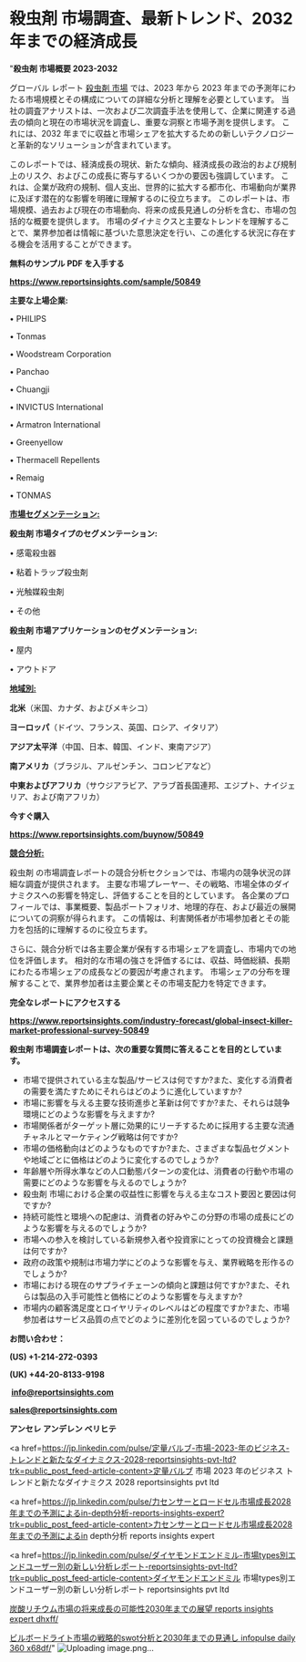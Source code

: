 # 殺虫剤 市場調査、最新トレンド、2032 年までの経済成長

"<strong>殺虫剤 市場概要 2023-2032</strong>

グローバル レポート <a href=https://www.reportsinsights.com/sample/50849>殺虫剤 市場</a> では、2023 年から 2023 年までの予測年にわたる市場規模とその構成についての詳細な分析と理解を必要としています。 当社の調査アナリストは、一次および二次調査手法を使用して、企業に関連する過去の傾向と現在の市場状況を調査し、重要な洞察と市場予測を提供します。 これには、2032 年までに収益と市場シェアを拡大​​するための新しいテクノロジーと革新的なソリューションが含まれています。

このレポートでは、経済成長の現状、新たな傾向、経済成長の政治的および規制上のリスク、およびこの成長に寄与するいくつかの要因も強調しています。 これは、企業が政府の規制、個人支出、世界的に拡大する都市化、市場動向が業界に及ぼす潜在的な影響を明確に理解するのに役立ちます。 このレポートは、市場規模、過去および現在の市場動向、将来の成長見通しの分析を含む、市場の包括的な概要を提供します。 市場のダイナミクスと主要なトレンドを理解することで、業界参加者は情報に基づいた意思決定を行い、この進化する状況に存在する機会を活用することができます。

<strong><b>無料のサンプル PDF を入手する</b></strong>

<a href=https://www.reportsinsights.com/sample/50849><strong><u>https://www.reportsinsights.com/sample/50849</u></strong></a>

<strong>主要な上場企業:</strong>

• PHILIPS

• Tonmas

• Woodstream Corporation

• Panchao

• Chuangji

• INVICTUS International

• Armatron International

• Greenyellow

• Thermacell Repellents

• Remaig

• TONMAS

<strong><u>市場セグメンテーション</u></strong><strong><u>:</u></strong>

<strong>殺虫剤 市場タイプのセグメンテーション:</strong>

• 感電殺虫器

• 粘着トラップ殺虫剤

• 光触媒殺虫剤

• その他

<strong>殺虫剤 市場アプリケーションのセグメンテーション:</strong>

• 屋内

• アウトドア

<strong><u>地域別</u></strong><strong><u>:</u></strong>

<strong>北米</strong>（米国、カナダ、およびメキシコ）

<strong>ヨーロッパ</strong>（ドイツ、フランス、英国、ロシア、イタリア）

<strong>アジア太平洋</strong>（中国、日本、韓国、インド、東南アジア）

<strong>南アメリカ</strong>（ブラジル、アルゼンチン、コロンビアなど）

<strong>中東およびアフリカ</strong>（サウジアラビア、アラブ首長国連邦、エジプト、ナイジェリア、および南アフリカ）

<strong>今すぐ購入</strong>

<a href=https://www.reportsinsights.com/buynow/50849><strong><u>https://www.reportsinsights.com/buynow/50849</u></strong></a>

<strong><u>競合分析:</u></strong>

殺虫剤 の市場調査レポートの競合分析セクションでは、市場内の競争状況の詳細な調査が提供されます。 主要な市場プレーヤー、その戦略、市場全体のダイナミクスへの影響を特定し、評価することを目的としています。 各企業のプロフィールでは、事業概要、製品ポートフォリオ、地理的存在、および最近の展開についての洞察が得られます。 この情報は、利害関係者が市場参加者とその能力を包括的に理解するのに役立ちます。

さらに、競合分析では各主要企業が保有する市場シェアを調査し、市場内での地位を評価します。 相対的な市場の強さを評価するには、収益、時価総額、長期にわたる市場シェアの成長などの要因が考慮されます。 市場シェアの分布を理解することで、業界参加者は主要企業とその市場支配力を特定できます。

<strong>完全なレポートにアクセスする</strong>

<a href=https://www.reportsinsights.com/industry-forecast/global-insect-killer-market-professional-survey-50849><strong><u><b>https://www.reportsinsights.com/industry-forecast/global-insect-killer-market-professional-survey-50849</b></u></strong></a>

<strong><b>殺虫剤 市場調査レポートは、次の重要な質問に答えることを目的としています。</b></strong>
<ul>
  <li>市場で提供されている主な製品/サービスは何ですか?また、変化する消費者の需要を満たすためにそれらはどのように進化していますか?</li>
  <li>市場に影響を与える主要な技術進歩と革新は何ですか?また、それらは競争環境にどのような影響を与えますか?</li>
  <li>市場関係者がターゲット層に効果的にリーチするために採用する主要な流通チャネルとマーケティング戦略は何ですか?</li>
  <li>市場の価格動向はどのようなものですか?また、さまざまな製品セグメントや地域ごとに価格はどのように変化するのでしょうか?</li>
  <li>年齢層や所得水準などの人口動態パターンの変化は、消費者の行動や市場の需要にどのような影響を与えるのでしょうか?</li>
  <li>殺虫剤 市場における企業の収益性に影響を与える主なコスト要因と要因は何ですか?</li>
  <li>持続可能性と環境への配慮は、消費者の好みやこの分野の市場の成長にどのような影響を与えるのでしょうか?</li>
  <li>市場への参入を検討している新規参入者や投資家にとっての投資機会と課題は何ですか?</li>
  <li>政府の政策や規制は市場力学にどのような影響を与え、業界戦略を形作るのでしょうか?</li>
  <li>市場における現在のサプライチェーンの傾向と課題は何ですか?また、それらは製品の入手可能性と価格にどのような影響を与えますか?</li>
  <li>市場内の顧客満足度とロイヤリティのレベルはどの程度ですか?また、市場参加者はサービス品質の点でどのように差別化を図っているのでしょうか?</li>
</ul>
<strong>お問い合わせ：</strong>

<strong>(US) +1-214-272-0393</strong>

<strong>(UK) +44-20-8133-9198</strong>

<strong> </strong><a href=info@reportsinsights.com><strong><u>info@reportsinsights.com</u></strong></a>

<a href=sales@reportsinsights.com><strong><u>sales@reportsinsights.com</u></strong></a>

<strong>アンセレ アンデレン ベリヒテ</strong>

<a href=https://jp.linkedin.com/pulse/定量バルブ-市場-2023-年のビジネス-トレンドと新たなダイナミクス-2028-reportsinsights-pvt-ltd?trk=public_post_feed-article-content>定量バルブ 市場 2023 年のビジネス トレンドと新たなダイナミクス 2028 reportsinsights pvt ltd</a>

<a href=https://jp.linkedin.com/pulse/力センサーとロードセル市場成長2028年までの予測によるin-depth分析-reports-insights-expert?trk=public_post_feed-article-content>力センサーとロードセル市場成長2028年までの予測によるin depth分析 reports insights expert</a>

<a href=https://jp.linkedin.com/pulse/ダイヤモンドエンドミル-市場types別エンドユーザー別の新しい分析レポート-reportsinsights-pvt-ltd?trk=public_post_feed-article-content>ダイヤモンドエンドミル 市場types別エンドユーザー別の新しい分析レポート reportsinsights pvt ltd</a>

<a href=https://www.linkedin.com/pulse/炭酸リチウム市場の将来成長の可能性2030年までの展望-reports-insights-expert-dhxff/>炭酸リチウム市場の将来成長の可能性2030年までの展望 reports insights expert dhxff/</a>

<a href=https://www.linkedin.com/pulse/ビルボードライト市場の戦略的swot分析と2030年までの見通し-infopulse-daily-360-x68df/>ビルボードライト市場の戦略的swot分析と2030年までの見通し infopulse daily 360 x68df/</a>"
![Uploading image.png…]()
